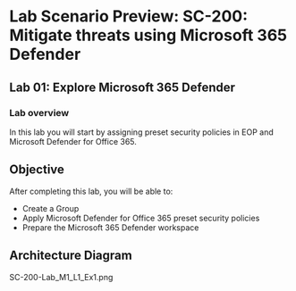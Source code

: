 # Lab Scenario Preview: SC-200: Mitigate threats using Microsoft 365 Defender

## Lab 01: Explore Microsoft 365 Defender

### Lab overview

In this lab you will  start by assigning preset security policies in EOP and Microsoft Defender for Office 365.

## Objective
  
After completing this lab, you will be able to:

- Create a Group
- Apply Microsoft Defender for Office 365 preset security policies
- Prepare the Microsoft 365 Defender workspace

## Architecture Diagram

 SC-200-Lab_M1_L1_Ex1.png

